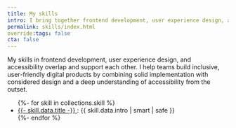 ```yaml
---
title: My skills
intro: I bring together frontend development, user experience design, and accessibility to help teams build thoughtful, inclusive digital products.
permalink: skills/index.html
override:tags: false
cta: false
---
```


My skills in frontend development, user experience design, and accessibility overlap and support each other. I help teams build inclusive, user-friendly digital products by combining solid implementation with considered design and a deep understanding of accessibility from the outset.


<ul>
{%- for skill in collections.skill %}
    <li>
        <a href="{{ skill.url  | replace(".html", "") }}">
            {{- skill.data.title -}}
        </a>:
        {{ skill.data.intro | smart | safe }}
    </li>
{%- endfor %}
</ul>
